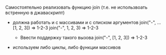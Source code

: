Самостоятельно реализовать функцию join (т.е. не использвоать встренную в джаваскрипт)

- должна работать и с массивами и с списком аргументов
  join("-", ...[1, 2, 3]) => 1-2-3
  join("-", 1, 2, 3) => 1-2-3
  * Ввести поддержку такого вызова join("-", [1, 2, 3]) => 1-2-3

- используем либо циклы, либо функции массивов
